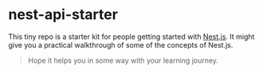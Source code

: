 # nest-api-starter

This tiny repo is a starter kit for people getting started with [Nest.js](https://nestjs.com/). 
It might give you a practical walkthrough of some of the concepts of Nest.js. 

> Hope it helps you in some way with your learning journey.
